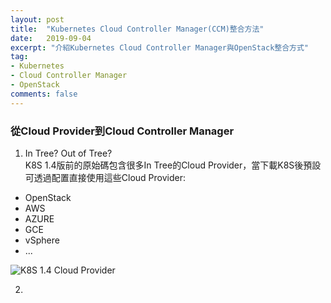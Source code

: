 ```yaml
---
layout: post
title:  "Kubernetes Cloud Controller Manager(CCM)整合方法"
date:   2019-09-04
excerpt: "介紹Kubernetes Cloud Controller Manager與OpenStack整合方式"
tag:
- Kubernetes 
- Cloud Controller Manager
- OpenStack
comments: false
---  
```

### 從Cloud Provider到Cloud Controller Manager

1. In Tree? Out of Tree?  
K8S 1.4版前的原始碼包含很多In Tree的Cloud Provider，當下載K8S後預設可透過配置直接使用這些Cloud Provider:

* OpenStack
* AWS
* AZURE
* GCE
* vSphere
* ...

 ![K8S 1.4 Cloud Provider](https://github.com/kisekitw/kisekitw.github.io/blob/master/assets/img/1080904/k8s14CloudProvider.JPG?raw=true)


2. 

### 
